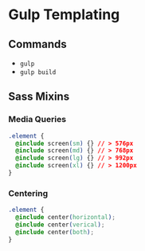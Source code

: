 # Gulp Templating

## Commands
- `gulp`
- `gulp build`

## Sass Mixins

### Media Queries
```css
.element {
  @include screen(sm) {} // > 576px
  @include screen(md) {} // > 768px
  @include screen(lg) {} // > 992px
  @include screen(xl) {} // > 1200px
}
```

### Centering
```css
.element {
  @include center(horizontal);
  @include center(verical);
  @include center(both);
}
```
